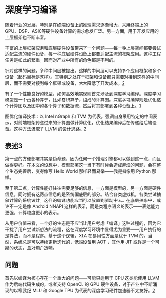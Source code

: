 # 深度学习编译

随着行业的发展，特别是在终端设备上的推理需求逐渐增大，采用终端上的 GPU、DSP、ASIC等硬件设备计算的需求愈发广泛。另一方面，用于开发应用的上层框架也不断丰富。

丰富的上层框架应用和底层硬件设备带来了一个问题——每一种上层空间都要尝试适配主流的硬件设备，每一种底层硬件设备上都要适配主流的框架应用。这种工程任务是如此的繁重，因而对产业中所有的角色都是不利的。

针对这样的问题，多种中间层被提出。这样的中间层可以支持多个应用框架和多个设备（起码目标是这样）。其特别之处在于框架和设备都只需要对接到这样的中间层，而不需要对接到每个框架或设备，大大降低了开发成本。[2]



有了一个性能良好的模型，如何高效地实现则首先涉及到深度学习编译。深度学习模型是一个由各种算子，比如卷积算子，组成的计算图。深度学习编译则是优化这个计算图以及图中的各个算子和数据流，然后将其部署到各种设备上。[1]

图优化编译技术：以 Intel nGraph 和 TVM 为代表。强调自身采用特定的中间表示，对前端框架传递过来的计算图做计算优化，优化结果编译后在传递给后端设备。这种方法汲取了 LLVM 的设计思路。[2]

## 表述[3]

第一点的方便部署其实是伪命题，因为任何一个推理引擎都可以做到这一点，而且做得更好。在本文的设想中，模型部署这一当下有时候会造成麻烦的问题，会在整个生态完善后，变得像写 Hello World 那样轻而易举——我是指像用 Python 那样。

至于第二点，计算性能好往往需要足够的信息，一方面是模型的，另一方面是硬件信息，同时拥有这两点信息的是系统偏底层的部分。结合各类虚拟机，各类尝试抽象计算的系统设计，这样的编译功能应当可以放置到驱动中去。在底层抽象中，或许不一定是像 Android NNAPI 这样的表示，而是类程序语义的表示——表达能力更强，计算粒度更小的表示。

从用户价值来看，一个好的生态是不应当让用户考虑「编译」这种过程的，因为它干扰了用户尝试新想法的流程，这在深度学习环境中显得尤为重要——用户执行的是算法，而不是程序。基于这个逻辑，XLA 在易用性方面是优于 TVM 的。当然，系统总是可以持续更新迭代的，低端设备用 AOT ，其他用 JIT 或许是一个可期的状态，且对用户透明。

## 问题

首先以编译为核心存在一个重大的问题——可能只适用于 CPU 这类能使用 LLVM 作为后端代码生成的，或者支持 OpenCL 的 GPU 硬件设备，对于产业中不断涌现的以寒武纪 MLU 和 Google TPU 为代表的深度学习硬件加速器不太友好。[2]

[1]: https://cs.nju.edu.cn/lands/research4.html?0.9399114761232291
[2]: https://jackwish.net/2018/on-android-nnapi.html
[3]: https://jackwish.net/2019/on-deep-learning-system.html
